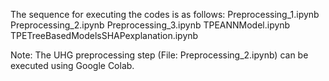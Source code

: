 The sequence for executing the codes is as follows:
Preprocessing_1.ipynb
Preprocessing_2.ipynb
Preprocessing_3.ipynb
TPEANNModel.ipynb
TPETreeBasedModelsSHAPexplanation.ipynb



Note: The UHG preprocessing step (File: Preprocessing_2.ipynb) can be executed using Google Colab.
